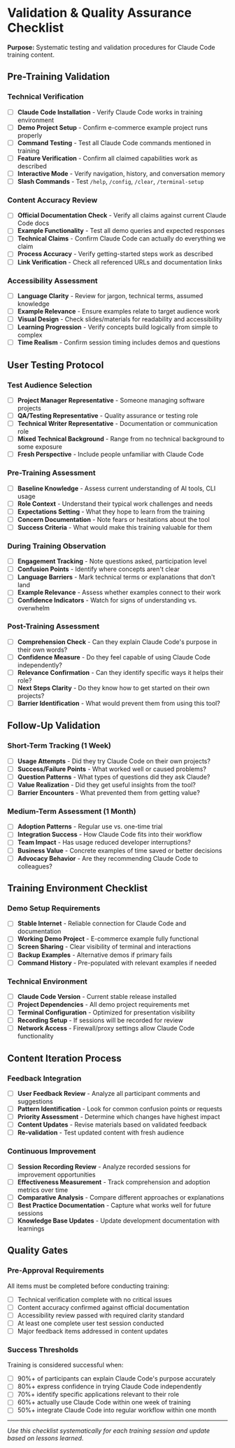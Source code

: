 # Validation & Quality Assurance Checklist

**Purpose:** Systematic testing and validation procedures for Claude Code training content.

## Pre-Training Validation

### Technical Verification
- [ ] **Claude Code Installation** - Verify Claude Code works in training environment
- [ ] **Demo Project Setup** - Confirm e-commerce example project runs properly
- [ ] **Command Testing** - Test all Claude Code commands mentioned in training
- [ ] **Feature Verification** - Confirm all claimed capabilities work as described
- [ ] **Interactive Mode** - Verify navigation, history, and conversation memory
- [ ] **Slash Commands** - Test `/help`, `/config`, `/clear`, `/terminal-setup`

### Content Accuracy Review  
- [ ] **Official Documentation Check** - Verify all claims against current Claude Code docs
- [ ] **Example Functionality** - Test all demo queries and expected responses
- [ ] **Technical Claims** - Confirm Claude Code can actually do everything we claim
- [ ] **Process Accuracy** - Verify getting-started steps work as described
- [ ] **Link Verification** - Check all referenced URLs and documentation links

### Accessibility Assessment
- [ ] **Language Clarity** - Review for jargon, technical terms, assumed knowledge
- [ ] **Example Relevance** - Ensure examples relate to target audience work
- [ ] **Visual Design** - Check slides/materials for readability and accessibility
- [ ] **Learning Progression** - Verify concepts build logically from simple to complex
- [ ] **Time Realism** - Confirm session timing includes demos and questions

## User Testing Protocol

### Test Audience Selection
- [ ] **Project Manager Representative** - Someone managing software projects
- [ ] **QA/Testing Representative** - Quality assurance or testing role
- [ ] **Technical Writer Representative** - Documentation or communication role
- [ ] **Mixed Technical Background** - Range from no technical background to some exposure
- [ ] **Fresh Perspective** - Include people unfamiliar with Claude Code

### Pre-Training Assessment
- [ ] **Baseline Knowledge** - Assess current understanding of AI tools, CLI usage
- [ ] **Role Context** - Understand their typical work challenges and needs
- [ ] **Expectations Setting** - What they hope to learn from the training
- [ ] **Concern Documentation** - Note fears or hesitations about the tool
- [ ] **Success Criteria** - What would make this training valuable for them

### During Training Observation
- [ ] **Engagement Tracking** - Note questions asked, participation level
- [ ] **Confusion Points** - Identify where concepts aren't clear
- [ ] **Language Barriers** - Mark technical terms or explanations that don't land
- [ ] **Example Relevance** - Assess whether examples connect to their work
- [ ] **Confidence Indicators** - Watch for signs of understanding vs. overwhelm

### Post-Training Assessment
- [ ] **Comprehension Check** - Can they explain Claude Code's purpose in their own words?
- [ ] **Confidence Measure** - Do they feel capable of using Claude Code independently?
- [ ] **Relevance Confirmation** - Can they identify specific ways it helps their role?
- [ ] **Next Steps Clarity** - Do they know how to get started on their own projects?
- [ ] **Barrier Identification** - What would prevent them from using this tool?

## Follow-Up Validation

### Short-Term Tracking (1 Week)
- [ ] **Usage Attempts** - Did they try Claude Code on their own projects?
- [ ] **Success/Failure Points** - What worked well or caused problems?
- [ ] **Question Patterns** - What types of questions did they ask Claude?
- [ ] **Value Realization** - Did they get useful insights from the tool?
- [ ] **Barrier Encounters** - What prevented them from getting value?

### Medium-Term Assessment (1 Month)
- [ ] **Adoption Patterns** - Regular use vs. one-time trial
- [ ] **Integration Success** - How Claude Code fits into their workflow
- [ ] **Team Impact** - Has usage reduced developer interruptions?
- [ ] **Business Value** - Concrete examples of time saved or better decisions
- [ ] **Advocacy Behavior** - Are they recommending Claude Code to colleagues?

## Training Environment Checklist

### Demo Setup Requirements
- [ ] **Stable Internet** - Reliable connection for Claude Code and documentation
- [ ] **Working Demo Project** - E-commerce example fully functional
- [ ] **Screen Sharing** - Clear visibility of terminal and interactions
- [ ] **Backup Examples** - Alternative demos if primary fails
- [ ] **Command History** - Pre-populated with relevant examples if needed

### Technical Environment
- [ ] **Claude Code Version** - Current stable release installed
- [ ] **Project Dependencies** - All demo project requirements met
- [ ] **Terminal Configuration** - Optimized for presentation visibility
- [ ] **Recording Setup** - If sessions will be recorded for review
- [ ] **Network Access** - Firewall/proxy settings allow Claude Code functionality

## Content Iteration Process

### Feedback Integration
- [ ] **User Feedback Review** - Analyze all participant comments and suggestions
- [ ] **Pattern Identification** - Look for common confusion points or requests
- [ ] **Priority Assessment** - Determine which changes have highest impact
- [ ] **Content Updates** - Revise materials based on validated feedback
- [ ] **Re-validation** - Test updated content with fresh audience

### Continuous Improvement
- [ ] **Session Recording Review** - Analyze recorded sessions for improvement opportunities
- [ ] **Effectiveness Measurement** - Track comprehension and adoption metrics over time
- [ ] **Comparative Analysis** - Compare different approaches or explanations
- [ ] **Best Practice Documentation** - Capture what works well for future sessions
- [ ] **Knowledge Base Updates** - Update development documentation with learnings

## Quality Gates

### Pre-Approval Requirements
All items must be completed before conducting training:
- [ ] Technical verification complete with no critical issues
- [ ] Content accuracy confirmed against official documentation
- [ ] Accessibility review passed with required clarity standard
- [ ] At least one complete user test session conducted
- [ ] Major feedback items addressed in content updates

### Success Thresholds
Training is considered successful when:
- [ ] 90%+ of participants can explain Claude Code's purpose accurately
- [ ] 80%+ express confidence in trying Claude Code independently  
- [ ] 70%+ identify specific applications relevant to their role
- [ ] 60%+ actually use Claude Code within one week of training
- [ ] 50%+ integrate Claude Code into regular workflow within one month

---

*Use this checklist systematically for each training session and update based on lessons learned.*
